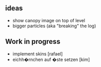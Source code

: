 ## ideas
- show canopy image on top of level
- bigger particles (aka "breaking" the log)

## Work in progress
- implement skins [rafael]
- eichh�rnchen auf �ste setzen [kim]

